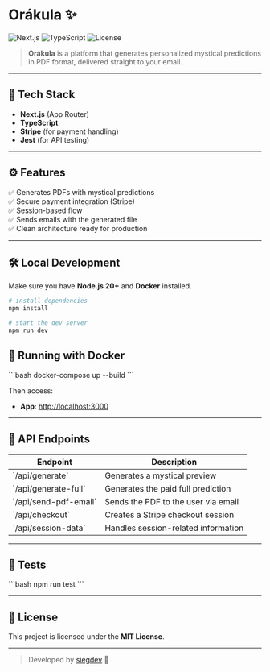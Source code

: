 # Orákula ✨

![Next.js](https://img.shields.io/badge/Next.js-13-blue)
![TypeScript](https://img.shields.io/badge/TypeScript-4.x-blue)
![License](https://img.shields.io/badge/license-MIT-green)

> **Orákula** is a platform that generates personalized mystical predictions in PDF format, delivered straight to your email.

---

## 🚀 Tech Stack

- **Next.js** (App Router)
- **TypeScript**
- **Stripe** (for payment handling)
- **Jest** (for API testing)

---

## ⚙️ Features

✅ Generates PDFs with mystical predictions  
✅ Secure payment integration (Stripe)  
✅ Session-based flow  
✅ Sends emails with the generated file  
✅ Clean architecture ready for production

---

## 🛠️ Local Development

Make sure you have **Node.js 20+** and **Docker** installed.

```bash
# install dependencies
npm install

# start the dev server
npm run dev
```

## 🐳 Running with Docker

\`\`\`bash
docker-compose up --build
\`\`\`

Then access:

- **App**: [http://localhost:3000](http://localhost:3000)

---

## 📌 API Endpoints

| Endpoint                | Description                         |
| ----------------------- | ----------------------------------- |
| \`/api/generate\`       | Generates a mystical preview        |
| \`/api/generate-full\`  | Generates the paid full prediction  |
| \`/api/send-pdf-email\` | Sends the PDF to the user via email |
| \`/api/checkout\`       | Creates a Stripe checkout session   |
| \`/api/session-data\`   | Handles session-related information |

---

## 🧪 Tests

\`\`\`bash
npm run test
\`\`\`

---

## 📄 License

This project is licensed under the **MIT License**.

---

> Developed by [siegdev](https://github.com/siegdev) 🖤
